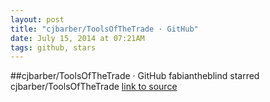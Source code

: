 ```yaml
---
layout: post
title: "cjbarber/ToolsOfTheTrade · GitHub"
date: July 15, 2014 at 07:21AM
tags: github, stars
---
```

##cjbarber/ToolsOfTheTrade · GitHub
fabiantheblind starred cjbarber/ToolsOfTheTrade
[link to source](http://ift.tt/1oThKvg) 
